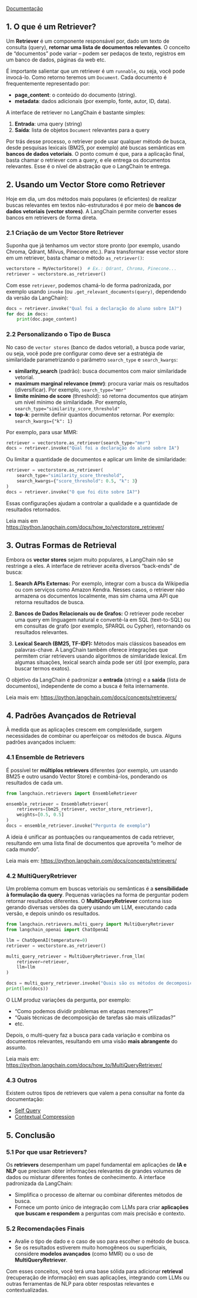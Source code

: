 [Documentação](https://python.langchain.com/docs/how_to/#retrievers)
## 1. O que é um Retriever?

Um **Retriever** é um componente responsável por, dado um texto de consulta (query), **retornar uma lista de documentos relevantes**. O conceito de “documentos” pode variar – podem ser pedaços de texto, registros em um banco de dados, páginas da web etc. 

É importante salientar que um retriever é um `runnable`, ou seja, você pode invocá-lo. Como retorno teremos um `Document`. Cada documento é frequentemente representado por:

- **page_content**: o conteúdo do documento (string).
- **metadata**: dados adicionais (por exemplo, fonte, autor, ID, data).

A interface de retriever no LangChain é bastante simples:

1. **Entrada**: uma query (string)
2. **Saída**: lista de objetos `Document` relevantes para a query

Por trás desse processo, o retriever pode usar qualquer método de busca, desde pesquisas lexicais (BM25, por exemplo) até buscas semânticas em **bancos de dados vetoriais**. O ponto comum é que, para a aplicação final, basta chamar o retriever com a query, e ele entrega os documentos relevantes. Esse é o nível de abstração que o LangChain te entrega.

## 2. Usando um Vector Store como Retriever

Hoje em dia, um dos métodos mais populares (e eficientes) de realizar buscas relevantes em textos não-estruturados é por meio de **bancos de dados vetoriais (vector stores)**. A LangChain permite converter esses bancos em retrievers de forma direta.

### 2.1 Criação de um Vector Store Retriever

Suponha que já tenhamos um vector store pronto (por exemplo, usando Chroma, Qdrant, Milvus, Pinecone etc.). Para transformar esse vector store em um retriever, basta chamar o método `as_retriever()`:

```python
vectorstore = MyVectorStore()  # Ex.: Qdrant, Chroma, Pinecone...
retriever = vectorstore.as_retriever()
```

Com esse `retriever`, podemos chamá-lo de forma padronizada, por exemplo usando `invoke` (ou `.get_relevant_documents(query)`, dependendo da versão da LangChain):

```python
docs = retriever.invoke("Qual foi a declaração do aluno sobre IA?")
for doc in docs:
    print(doc.page_content)
```

### 2.2 Personalizando o Tipo de Busca

No caso de `vector stores` (banco de dados vetorial), a busca pode variar, ou seja, você pode pre configurar como deve ser a estratégia de similaridade parametrizando o parâmetro `search_type` e `search_kwargs`:

- **similarity_search** (padrão): busca documentos com maior similaridade vetorial.
- **maximum marginal relevance (mmr)**: procura variar mais os resultados (diversificar). Por exemplo, `search_type="mmr"`
- **limite mínimo de score** (threshold): só retorna documentos que atinjam um nível mínimo de similaridade. Por exemplo, `search_type="similarity_score_threshold"`
- **top-k**: permite definir quantos documentos retornar. Por exemplo: `search_kwargs={"k": 1}`

Por exemplo, para usar MMR:

```python
retriever = vectorstore.as_retriever(search_type="mmr")
docs = retriever.invoke("Qual foi a declaração do aluno sobre IA")
```

Ou limitar a quantidade de documentos e aplicar um limite de similaridade:

```python
retriever = vectorstore.as_retriever(
    search_type="similarity_score_threshold", 
    search_kwargs={"score_threshold": 0.5, "k": 3}
)
docs = retriever.invoke("O que foi dito sobre IA?")
```

Essas configurações ajudam a controlar a qualidade e a quantidade de resultados retornados.

Leia mais em https://python.langchain.com/docs/how_to/vectorstore_retriever/

## 3. Outras Formas de Retrieval

Embora os **vector stores** sejam muito populares, a LangChain não se restringe a eles. A interface de retriever aceita diversos “back-ends” de busca:

1. **Search APIs Externas:** Por exemplo, integrar com a busca da Wikipedia ou com serviços como Amazon Kendra. Nesses casos, o retriever não armazena os documentos localmente, mas sim chama uma API que retorna resultados de busca.
    
2. **Bancos de Dados Relacionais ou de Grafos:** O retriever pode receber uma query em linguagem natural e convertê-la em SQL (text-to-SQL) ou em consultas de grafo (por exemplo, SPARQL ou Cypher), retornando os resultados relevantes.
    
3. **Lexical Search (BM25, TF-IDF):** Métodos mais clássicos baseados em palavras-chave. A LangChain também oferece integrações que permitem criar retrievers usando algoritmos de similaridade lexical. Em algumas situações, lexical search ainda pode ser útil (por exemplo, para buscar termos exatos).
    

O objetivo da LangChain é padronizar a **entrada** (string) e a **saída** (lista de documentos), independente de como a busca é feita internamente.

Leia mais em: https://python.langchain.com/docs/concepts/retrievers/

## 4. Padrões Avançados de Retrieval

À medida que as aplicações crescem em complexidade, surgem necessidades de combinar ou aperfeiçoar os métodos de busca. Alguns padrões avançados incluem:

### 4.1 Ensemble de Retrievers

É possível ter **múltiplos retrievers** diferentes (por exemplo, um usando BM25 e outro usando Vector Store) e combiná-los, ponderando os resultados de cada um.

```python
from langchain.retrievers import EnsembleRetriever

ensemble_retriever = EnsembleRetriever(
    retrievers=[bm25_retriever, vector_store_retriever],
    weights=[0.5, 0.5]
)
docs = ensemble_retriever.invoke("Pergunta de exemplo")
```

A ideia é unificar as pontuações ou ranqueamentos de cada retriever, resultando em uma lista final de documentos que aproveita “o melhor de cada mundo”. 

Leia mais em: https://python.langchain.com/docs/concepts/retrievers/
### 4.2 MultiQueryRetriever

Um problema comum em buscas vetoriais ou semânticas é a **sensibilidade à formulação da query**. Pequenas variações na forma de perguntar podem retornar resultados diferentes. O **MultiQueryRetriever** contorna isso gerando diversas versões da query usando um LLM, executando cada versão, e depois unindo os resultados.

```python
from langchain.retrievers.multi_query import MultiQueryRetriever
from langchain_openai import ChatOpenAI

llm = ChatOpenAI(temperature=0)
retriever = vectorstore.as_retriever()

multi_query_retriever = MultiQueryRetriever.from_llm(
    retriever=retriever,
    llm=llm
)

docs = multi_query_retriever.invoke("Quais são os métodos de decomposição de tarefas?")
print(len(docs))
```

O LLM produz variações da pergunta, por exemplo:

- “Como podemos dividir problemas em etapas menores?”
- “Quais técnicas de decomposição de tarefas são mais utilizadas?”
- etc.

Depois, o multi-query faz a busca para cada variação e combina os documentos relevantes, resultando em uma visão **mais abrangente** do assunto.

Leia mais em: https://python.langchain.com/docs/how_to/MultiQueryRetriever/

### 4.3 Outros

Existem outros tipos de retrievers que valem a pena consultar na fonte da documentação:

- [Self Query](https://python.langchain.com/docs/how_to/self_query/)
- [Contextual Compression](https://python.langchain.com/docs/how_to/contextual_compression/)

## 5. Conclusão

### 5.1 Por que usar Retrievers?

Os **retrievers** desempenham um papel fundamental em aplicações de **IA e NLP** que precisam obter informações relevantes de grandes volumes de dados ou misturar diferentes fontes de conhecimento. A interface padronizada da LangChain:

- Simplifica o processo de alternar ou combinar diferentes métodos de busca.
- Fornece um ponto único de integração com LLMs para criar **aplicações que buscam e respondem** a perguntas com mais precisão e contexto.

### 5.2 Recomendações Finais

- Avalie o tipo de dado e o caso de uso para escolher o método de busca.
- Se os resultados estiverem muito homogêneos ou superficiais, considere **modelos avançados** (como MMR) ou o uso de **MultiQueryRetriever**.

Com esses conceitos, você terá uma base sólida para adicionar **retrieval** (recuperação de informação) em suas aplicações, integrando com LLMs ou outras ferramentas de NLP para obter respostas relevantes e contextualizadas.